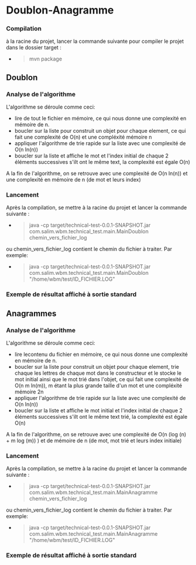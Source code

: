 # Doublon-Anagramme

### Compilation
à la racine du projet, lancer la commande suivante pour compiler le projet dans le dossier target :
- > mvn package

## Doublon

### Analyse de l'algorithme

L'algorithme se déroule comme ceci:
- lire de tout le fichier en mémoire, ce qui nous donne une complexité en mémoire de n.
- boucler sur la liste pour construit un objet pour chaque element, ce qui fait une complexité de O(n) et une compléxité mémoire n
- appliquer l'algorithme de trie rapide sur la liste avec une complexité de O(n ln(n))
- boucler sur la liste et affiche le mot et l'index initial de chaque 2 éléments successives s'ilt ont le même text, la complexité est égale O(n)

A la fin de l'algorithme, on se retrouve avec une complexité de O(n ln(n)) et une complexité en mémoire de n (de mot et leurs index)

### Lancement
Après la compilation, se mettre à la racine du projet et lancer la commande suivante :
- > java -cp target/technical-test-0.0.1-SNAPSHOT.jar com.salim.wbm.technical_test.main.MainDoublon chemin_vers_fichier_log

ou chemin_vers_fichier_log contient le chemin du fichier à traiter. Par exemple:
- > java -cp target/technical-test-0.0.1-SNAPSHOT.jar com.salim.wbm.technical_test.main.MainDoublon "/home/wbm/test/ID_FICHIER.LOG"

### Exemple de résultat affiché à sortie standard

## Anagrammes

### Analyse de l'algorithme

L'algorithme se déroule comme ceci:
- lire lecontenu du fichier en mémoire, ce qui nous donne une complexité en mémoire de n.
- boucler sur la liste pour construit un objet pour chaque element, trie chaque les lettres de chaque mot dans le constructeur et le stocke le mot initial ainsi que le mot trié dans l'objet, ce qui fait une complexité de O(n m ln(m)), m étant la plus grande taille d'un mot et une compléxité mémoire 2n
- appliquer l'algorithme de trie rapide sur la liste avec une complexité de O(n ln(n))
- boucler sur la liste et affiche le mot initial et l'index initial de chaque 2 éléments successives s'ilt ont le même text trié, la complexité est égale O(n)

A la fin de l'algorithme, on se retrouve avec une complexité de O(n (log (n) + m log (m)) ) et de mémoire de n (de mot, mot trié et leurs index initiale)

### Lancement
Après la compilation, se mettre à la racine du projet et lancer la commande suivante :
- > java -cp target/technical-test-0.0.1-SNAPSHOT.jar com.salim.wbm.technical_test.main.MainAnagramme chemin_vers_fichier_log

ou chemin_vers_fichier_log contient le chemin du fichier à traiter. Par exemple:
- > java -cp target/technical-test-0.0.1-SNAPSHOT.jar com.salim.wbm.technical_test.main.MainAnagramme "/home/wbm/test/ID_FICHIER.LOG"


### Exemple de résultat affiché à sortie standard
